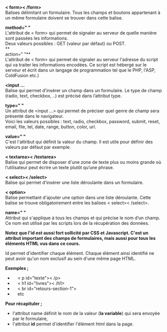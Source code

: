 **< form>< /form>**  
Balises délimitant un formulaire. Tous les champs et boutons appartenant à un même formulaire doivent se trouver dans cette balise.  
  
**method=" "**  
L'attribut de < form> qui permet de signaler au serveur de quelle manière sont passées les informations.  
Deux valeurs possibles : GET (valeur par défaut) ou POST.  
**  
action=" "**  
L'attribut de < form> qui permet de signaler au serveur l'adresse du script qui va traiter les informations encodées. Ce script est hébergé sur le serveur et écrit dans un langage de programmation tel que le PHP, l'ASP, ColdFusion etc.)  
  
**<input …**  
Balise qui permet d'insérer un champ dans un formulaire. Le type de champ (radio, text, checkbox, ..) est précisé dans l’attribut type.  
  
**type=" "**  
Un attribut de <input …> qui permet de préciser quel genre de champ sera présenté dans le navigateur.  
Voici les valeurs possibles : text, radio, checkbox, password, submit, reset, email, file, tel, date, range, button, color, url.  
  
**value=" "**  
C'est l'attribut qui définit la valeur du champ. Il est utile pour définir des valeurs par défaut par exemple.  
  
**< textarea>< /textarea>**  
Balise qui permet de disposer d'une zone de texte plus ou moins grande où l’utilisateur peut écrire un texte plutôt qu’une phrase.  
  
**< select>< /select>**  
Balise qui permet d'insérer une liste déroulante dans un formulaire.  
  
**< option>**  
Balise permettant d'ajouter une option dans une liste déroulante. Cette balise se trouve obligatoirement entre les balises < select>< /select>.  
  
**name=" "**  
Attribut qui s'applique à tous les champs et qui précise le nom d’un champ. Ce nom est utilisé par les scripts lors de la récupération des données.

**Notez que l'id est aussi fort sollicité par CSS et Javascript. C'est un attribut important des champs de formulaires, mais aussi pour tous les éléments HTML vus dans ce cours.**  
  
Id permet d'identifier chaque élément. Chaque élément ainsi identifié ne peut avoir qu'un nom exclusif au sein d'une même page HTML.  
  
**Exemples ;**  

-     < p id="texte">< /p>
-     < h1 id="livres">< /h1>
-     < br id="retours-section-1">
-     etc

  
**Pour récapituler ;**  
  
- l'attribut name définit le nom de la valeur (**la variable**) qui sera envoyée par le formulaire,  
- l'attribut **id** permet d'identifier l'élément html dans la page.